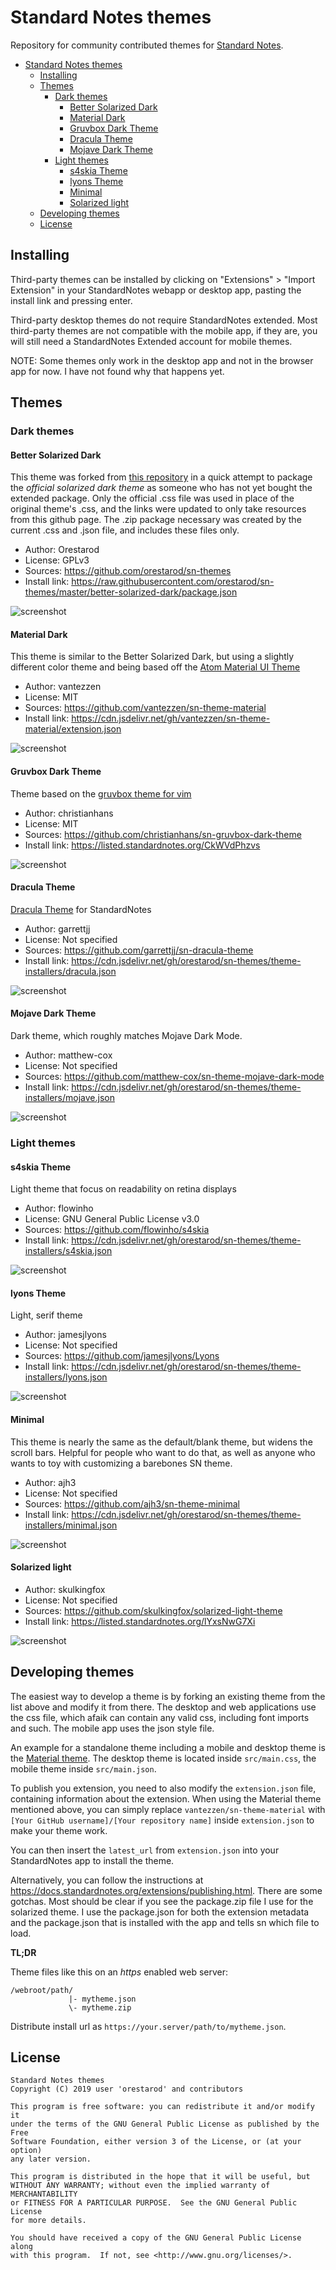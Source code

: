 
# Standard Notes themes

Repository for community contributed themes for [Standard Notes](https://standardnotes.org/).

- [Standard Notes themes](#Standard-Notes-themes)
  - [Installing](#Installing)
  - [Themes](#Themes)
    - [Dark themes](#Dark-themes)
      - [Better Solarized Dark](#Better-Solarized-Dark)
      - [Material Dark](#Material-Dark)
      - [Gruvbox Dark Theme](#Gruvbox-Dark-Theme)
      - [Dracula Theme](#Dracula-Theme)
      - [Mojave Dark Theme](#Mojave-Dark-Theme)
    - [Light themes](#Light-themes)
      - [s4skia Theme](#s4skia-Theme)
      - [lyons Theme](#lyons-Theme)
      - [Minimal](#Minimal)
      - [Solarized light](#Solarized-light)
  - [Developing themes](#Developing-themes)
  - [License](#License)

## Installing
Third-party themes can be installed by clicking on "Extensions" > "Import Extension" in your StandardNotes webapp or desktop app, pasting the install link and pressing enter. 

Third-party desktop themes do not require StandardNotes extended. Most third-party themes are not compatible with the mobile app, if they are, you will still need a StandardNotes Extended account for mobile themes.

NOTE: Some themes only work in the desktop app and not in the browser app for now. I have not found why that happens yet.

## Themes

### Dark themes

#### Better Solarized Dark

This theme was forked from [this repository](https://github.com/swalladge/sn-themes) in a quick attempt to package the *official solarized dark theme* as someone who has not yet bought the extended package.
Only the official .css file was used in place of the original theme's .css, and the links were updated to only take resources from this github page.
The .zip package necessary was created by the current .css and .json file, and includes these files only.
- Author: Orestarod
- License: GPLv3
- Sources: <https://github.com/orestarod/sn-themes>
- Install link: <https://raw.githubusercontent.com/orestarod/sn-themes/master/better-solarized-dark/package.json>

![screenshot](./images/solarized-dark-screenshot.png)

#### Material Dark

This theme is similar to the Better Solarized Dark, but using a slightly different color theme and being based off the [Atom Material UI Theme](https://github.com/atom-material/atom-material-ui)

- Author: vantezzen
- License: MIT
- Sources: <https://github.com/vantezzen/sn-theme-material>
- Install link: <https://cdn.jsdelivr.net/gh/vantezzen/sn-theme-material/extension.json>

![screenshot](./images/material-dark-screenshot.png)

#### Gruvbox Dark Theme

Theme based on the [gruvbox theme for vim](https://github.com/morhetz/gruvbox)

- Author: christianhans
- License: MIT
- Sources: <https://github.com/christianhans/sn-gruvbox-dark-theme>
- Install link: <https://listed.standardnotes.org/CkWVdPhzvs>

![screenshot](./images/gruvbox-screenshot.png)

#### Dracula Theme

[Dracula Theme](https://draculatheme.com/) for StandardNotes

- Author: garrettjj
- License: Not specified
- Sources: <https://github.com/garrettjj/sn-dracula-theme>
- Install link: <https://cdn.jsdelivr.net/gh/orestarod/sn-themes/theme-installers/dracula.json>

![screenshot](./images/dracula-screenshot.png)

#### Mojave Dark Theme

Dark theme, which roughly matches Mojave Dark Mode.

- Author: matthew-cox
- License: Not specified
- Sources: <https://github.com/matthew-cox/sn-theme-mojave-dark-mode>
- Install link: <https://cdn.jsdelivr.net/gh/orestarod/sn-themes/theme-installers/mojave.json>

![screenshot](https://github.com/matthew-cox/sn-theme-mojave-dark-mode/raw/master/preview.png)

### Light themes

#### s4skia Theme

Light theme that focus on readability on retina displays

- Author: flowinho
- License: GNU General Public License v3.0
- Sources: <https://github.com/flowinho/s4skia>
- Install link: <https://cdn.jsdelivr.net/gh/orestarod/sn-themes/theme-installers/s4skia.json>

![screenshot](./images/s4skia-screenshot.png)

#### lyons Theme

Light, serif theme

- Author: jamesjlyons
- License: Not specified
- Sources: <https://github.com/jamesjlyons/Lyons>
- Install link: <https://cdn.jsdelivr.net/gh/orestarod/sn-themes/theme-installers/lyons.json>

![screenshot](./images/lyons-screenshot.png)

#### Minimal

This theme is nearly the same as the default/blank theme, but widens the scroll bars. Helpful for people who want to do that, as well as anyone who wants to toy with customizing a barebones SN theme.

- Author: ajh3
- License: Not specified
- Sources: <https://github.com/ajh3/sn-theme-minimal>
- Install link: <https://cdn.jsdelivr.net/gh/orestarod/sn-themes/theme-installers/minimal.json>

![screenshot](./images/minimal-screenshot.png)

#### Solarized light

- Author: skulkingfox
- License: Not specified
- Sources: <https://github.com/skulkingfox/solarized-light-theme>
- Install link: <https://listed.standardnotes.org/lYxsNwG7Xi>

![screenshot](./images/solarized-light-screenshot.png)

## Developing themes

The easiest way to develop a theme is by forking an existing theme from the list above and modify it from there.
The desktop and web applications use the css file, which afaik can contain any valid css, including
font imports and such. The mobile app uses the json style file.

An example for a standalone theme including a mobile and desktop theme is the [Material theme](https://github.com/vantezzen/sn-theme-material). The desktop theme is located inside `src/main.css`, the mobile theme inside `src/main.json`. 

To publish you extension, you need to also modify the `extension.json` file, containing information about the extension. When using the Material theme mentioned above, you can simply replace `vantezzen/sn-theme-material` with `[Your GitHub username]/[Your repository name]` inside `extension.json` to make your theme work. 

You can then insert the `latest_url` from `extension.json` into your StandardNotes app to install the theme.

Alternatively, you can follow the instructions at
<https://docs.standardnotes.org/extensions/publishing.html>. There are some
gotchas. Most should be clear if you see the package.zip file I use for the
solarized theme. I use the package.json for both the extension metadata and the
package.json that is installed with the app and tells sn which file to load.

__TL;DR__

Theme files like this on an _https_ enabled web server:

```
/webroot/path/
             |- mytheme.json
             \- mytheme.zip
```

Distribute install url as `https://your.server/path/to/mytheme.json`.



## License

    Standard Notes themes
    Copyright (C) 2019 user 'orestarod' and contributors

    This program is free software: you can redistribute it and/or modify it
    under the terms of the GNU General Public License as published by the Free
    Software Foundation, either version 3 of the License, or (at your option)
    any later version.

    This program is distributed in the hope that it will be useful, but
    WITHOUT ANY WARRANTY; without even the implied warranty of MERCHANTABILITY
    or FITNESS FOR A PARTICULAR PURPOSE.  See the GNU General Public License
    for more details.

    You should have received a copy of the GNU General Public License along
    with this program.  If not, see <http://www.gnu.org/licenses/>.
